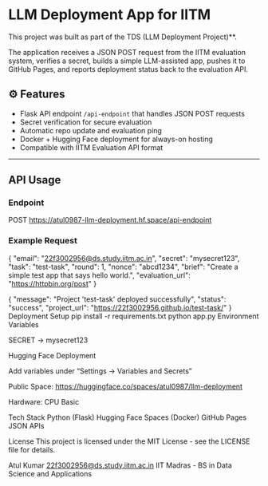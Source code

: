 # LLM Deployment App for IITM

This project was built as part of the TDS  (LLM Deployment Project)**.

The application receives a JSON POST request from the IITM evaluation system, verifies a secret, builds a simple LLM-assisted app, pushes it to GitHub Pages, and reports deployment status back to the evaluation API.

## ⚙️ Features

- Flask API endpoint `/api-endpoint` that handles JSON POST requests  
- Secret verification for secure evaluation  
- Automatic repo update and evaluation ping  
- Docker + Hugging Face deployment for always-on hosting  
- Compatible with IITM Evaluation API format

---

## API Usage

### Endpoint
POST https://atul0987-llm-deployment.hf.space/api-endpoint

### Example Request

{
  "email": "22f3002956@ds.study.iitm.ac.in",
  "secret": "mysecret123",
  "task": "test-task",
  "round": 1,
  "nonce": "abcd1234",
  "brief": "Create a simple test app that says hello world.",
  "evaluation_url": "https://httpbin.org/post"
}

{
  "message": "Project 'test-task' deployed successfully",
  "status": "success",
  "project_url": "https://22f3002956.github.io/test-task/"
}
Deployment Setup
pip install -r requirements.txt
python app.py
Environment Variables

SECRET → mysecret123

Hugging Face Deployment

Add variables under “Settings → Variables and Secrets”

Public Space: https://huggingface.co/spaces/atul0987/llm-deployment

Hardware: CPU Basic

Tech Stack
Python (Flask)
Hugging Face Spaces (Docker)
GitHub Pages
JSON APIs

License
This project is licensed under the MIT License - see the LICENSE file for details.

Atul Kumar
22f3002956@ds.study.iitm.ac.in
IIT Madras - BS in Data Science and Applications
